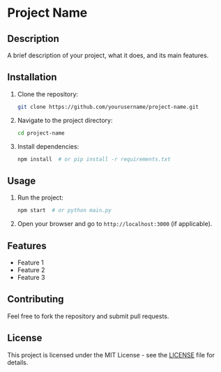 # Project Name

## Description
A brief description of your project, what it does, and its main features.

## Installation
1. Clone the repository:
   ```sh
   git clone https://github.com/yourusername/project-name.git
   ```
2. Navigate to the project directory:
   ```sh
   cd project-name
   ```
3. Install dependencies:
   ```sh
   npm install  # or pip install -r requirements.txt
   ```

## Usage
1. Run the project:
   ```sh
   npm start  # or python main.py
   ```
2. Open your browser and go to `http://localhost:3000` (if applicable).

## Features
- Feature 1
- Feature 2
- Feature 3

## Contributing
Feel free to fork the repository and submit pull requests.

## License
This project is licensed under the MIT License - see the [LICENSE](LICENSE) file for details.
